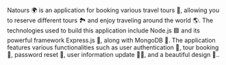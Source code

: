 Natours 🌍 is an application for booking various travel tours 🛫, allowing you to reserve different tours 🏞️ and enjoy traveling around the world 🌎. The technologies used to build this application include Node.js 🟩 and its powerful framework Express.js 🚀, along with MongoDB 🍃. The application features various functionalities such as user authentication 🔐, tour booking 📅, password reset 🔄, user information update 🧑‍💻, and a beautiful design 🎨..
